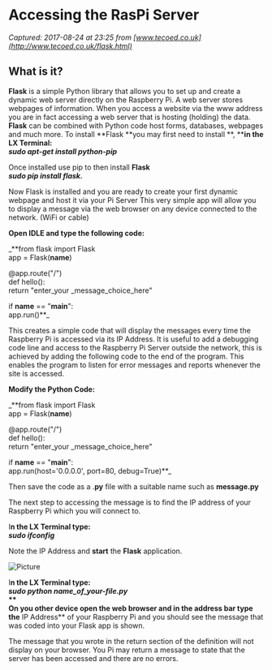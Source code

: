 # Accessing the RasPi Server

_Captured: 2017-08-24 at 23:25 from [www.tecoed.co.uk](http://www.tecoed.co.uk/flask.html)_

## What is it?

**Flask** is a simple Python library that allows you to set up and create a dynamic web server directly on the Raspberry Pi. A web server stores webpages of information. When you access a website via the www address you are in fact accessing a web server that is hosting (holding) the data. **Flask** can be combined with Python code host forms, databases, webpages and much more. To install **Flask **you may first need to install **, ****in the LX Terminal:**  
**_sudo apt-get install python-pip_**

Once installed use pip to then install **Flask**  
**_sudo pip install flask._**

Now Flask is installed and you are ready to create your first dynamic webpage and host it via your Pi Server This very simple app will allow you to display a message via the web browser on any device connected to the network. (WiFi or cable)

**Open IDLE and type the following code:**

_**from flask import Flask  
app = Flask(__name__)  
  
@app.route("/")  
def hello():  
return "enter_your _message_choice_here"  
  
if __name__ == "__main__":  
app.run()**_

This creates a simple code that will display the messages every time the Raspberry Pi is accessed via its IP Address. It is useful to add a debugging code line and access to the Raspberry Pi Server outside the network, this is achieved by adding the following code to the end of the program. This enables the program to listen for error messages and reports whenever the site is accessed.

**Modify the Python Code:**

_**from flask import Flask  
app = Flask(__name__)  
  
@app.route("/")  
def hello():  
return "enter_your _message_choice_here"  
  
if __name__ == "__main__":  
app.run(host='0.0.0.0', port=80, debug=True)**_

Then save the code as a .**py** file with a suitable name such as **message.py**

The next step to accessing the message is to find the IP address of your Raspberry Pi which you will connect to.

I**n the LX Terminal type:**  
**_sudo ifconfig_**

Note the IP Address and **start** the **Flask** application.

![Picture](http://www.tecoed.co.uk/uploads/1/4/2/4/14249012/1387231724.jpg)

I**n the LX Terminal type:**  
**_sudo python name_of_your-file.py_  
**  
On you other device open the web browser and in the address bar type the** IP Address** of your Raspberry Pi and you should see the message that was coded into your Flask app is shown.

The message that you wrote in the return section of the definition will not display on your browser. You Pi may return a message to state that the server has been accessed and there are no errors.
